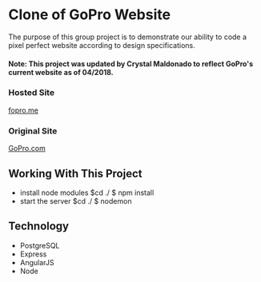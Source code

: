 # Clone of GoPro Website
The purpose of this group project is to demonstrate our ability to code a pixel perfect website according to
design specifications.
#### Note: This project was updated by Crystal Maldonado to reflect GoPro's current website as of 04/2018.

### Hosted Site
[fopro.me](http://fopro.me)

### Original Site
[GoPro.com](http://gopro.com)

## Working With This Project
- install node modules $cd ./ $ npm install
- start the server $cd ./ $ nodemon

## Technology
- PostgreSQL
- Express
- AngularJS
- Node
